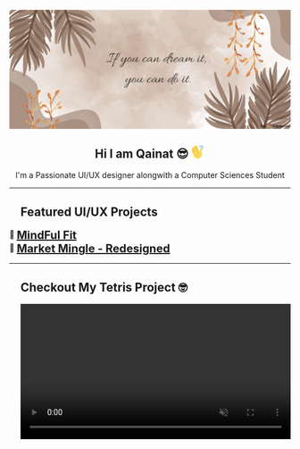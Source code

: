 
![](https://github.com/qainatsaeed/qainatsaeed/blob/main/banner.jpg?raw=true)
<h2 align="center">Hi I am Qainat 😎<img width="30px" style="vertical-align: middle; margin-top: -10px;" src="https://github.com/AsjadSiddiqui/AsjadSiddiqui/raw/main/wave.gif" /></h2>

<p align="center">I'm a Passionate UI/UX designer alongwith a Computer Sciences Student</p>


---

<div style="margin-left: 20px;">
<h2>Featured UI/UX Projects</h2>
</div>

🌸 <span style="font-size: 20px;vertical-align: middle; margin-top: -10px;"><b><a href="https://www.figma.com/file/Awb3cEIMsh2wMJnN85plsu/MindFul-Fit?type=design&mode=design&t=NMySiNonDoE2D2XW-1">MindFul Fit</a></b></span>
<br>
🌸 <span style="font-size: 20px;vertical-align: middle; margin-top: -10px;"><b><a href="https://www.figma.com/file/JuIb93PCpj3j4swjM71iF0/Market-Mingle?type=design&mode=design&t=NMySiNonDoE2D2XW-1">Market Mingle - Redesigned</a></b></span>


---

<div style="margin-left: 20px;">
<h2>Checkout My Tetris Project 🤓</h2>
<video autoplay muted loop style="width: 100%;">
  <source src="https://github.com/qainatsaeed/qainatsaeed/raw/main/tettris.mp4?raw=true" type="video/mp4">
  Your browser does not support playing video.
</video>
</div>
<br />


